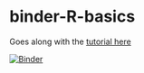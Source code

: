 # binder-R-basics
Goes along with the [tutorial here](https://astrobiomike.github.io/R/basics)

[![Binder](https://mybinder.org/badge_logo.svg)](https://mybinder.org/v2/gh/AstrobioMike/binder-R-basics/master?urlpath=rstudio)
